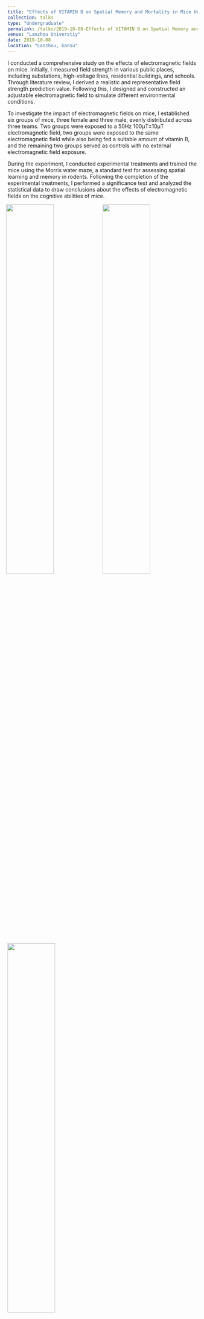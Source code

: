 ```yaml
---
title: "Effects of VITAMIN B on Spatial Memory and Mortality in Mice Under Power Frequency Electromagnetic Field (Bachelor’s thesis)"
collection: talks
type: "Undergraduate"
permalink: /talks/2019-10-08-Effects of VITAMIN B on Spatial Memory and Mortality
venue: "Lanzhou Universtiy"
date: 2019-10-08
location: "Lanzhou, Gansu"
---
```


I conducted a comprehensive study on the effects of electromagnetic fields on mice. Initially, I measured field strength in various public places, including substations, high-voltage lines, residential buildings, and schools. Through literature review, I derived a realistic and representative field strength prediction value. Following this, I designed and constructed an adjustable electromagnetic field to simulate different environmental conditions.

To investigate the impact of electromagnetic fields on mice, I established six groups of mice, three female and three male, evenly distributed across three teams. Two groups were exposed to a 50Hz 100μT±10μT electromagnetic field, two groups were exposed to the same electromagnetic field while also being fed a suitable amount of vitamin B, and the remaining two groups served as controls with no external electromagnetic field exposure.

During the experiment, I conducted experimental treatments and trained the mice using the Morris water maze, a standard test for assessing spatial learning and memory in rodents. Following the completion of the experimental treatments, I performed a significance test and analyzed the statistical data to draw conclusions about the effects of electromagnetic fields on the cognitive abilities of mice.

<img src="http://Shengkai24.github.io/images/EMF1.jpg" width="50%" style="display:inline-block; vertical-align:top; margin-left:-4px;">
<img src="http://Shengkai24.github.io/images/EMF2.jpg" width="50%" style="display:inline-block; vertical-align:top; margin-right:-4px;">
<img src="http://Shengkai24.github.io/images/EMF3.jpg" width="50%" style="display:inline-block; vertical-align:top; margin-right:-4px;">

For more information: ['TEffects of VITAMIN B on Spatial Memory and Mortality in Mice Under Power Frequency Electromagnetic Field. (Bachelor’s thesis). 2020'](https://shengkai24.github.io/publication/Effects_of_VITAMIN_B_on_Spatial_Memory_and_Mortality_in_Mice_Under_Power_Frequency_Electromagnetic_Field.pdf)